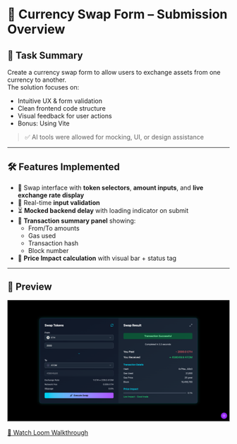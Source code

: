 # 💱 Currency Swap Form – Submission Overview

## 🎯 Task Summary

Create a currency swap form to allow users to exchange assets from one currency to another.  
The solution focuses on:

- Intuitive UX & form validation
- Clean frontend code structure
- Visual feedback for user actions
- Bonus: Using Vite

> ✅ AI tools were allowed for mocking, UI, or design assistance

---

## 🛠 Features Implemented

- 🔁 Swap interface with **token selectors**, **amount inputs**, and **live exchange rate display**
- 💬 Real-time **input validation**
- ⏳ **Mocked backend delay** with loading indicator on submit
- 🧾 **Transaction summary panel** showing:
  - From/To amounts
  - Gas used
  - Transaction hash
  - Block number
- 🧮 **Price Impact calculation** with visual bar + status tag

---

## 🔗 Preview

![alt text](image.png)

[🎥 Watch Loom Walkthrough](https://www.loom.com/share/97f516f4e8bf42e981380e48d60b2e01)
